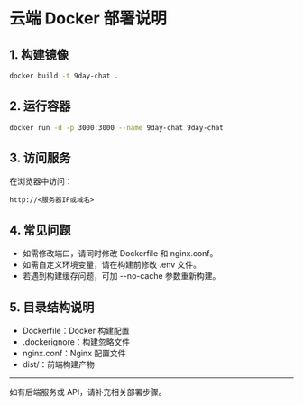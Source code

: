 # 云端 Docker 部署说明

## 1. 构建镜像

```bash
docker build -t 9day-chat .
```

## 2. 运行容器

```bash
docker run -d -p 3000:3000 --name 9day-chat 9day-chat
```

## 3. 访问服务

在浏览器中访问：

```
http://<服务器IP或域名>
```

## 4. 常见问题

- 如需修改端口，请同时修改 Dockerfile 和 nginx.conf。
- 如需自定义环境变量，请在构建前修改 .env 文件。
- 若遇到构建缓存问题，可加 --no-cache 参数重新构建。

## 5. 目录结构说明

- Dockerfile：Docker 构建配置
- .dockerignore：构建忽略文件
- nginx.conf：Nginx 配置文件
- dist/：前端构建产物

---
如有后端服务或 API，请补充相关部署步骤。 
